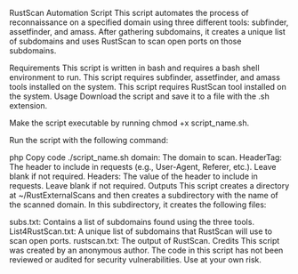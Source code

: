 RustScan Automation Script
This script automates the process of reconnaissance on a specified domain using three different tools: subfinder, assetfinder, and amass. After gathering subdomains, it creates a unique list of subdomains and uses RustScan to scan open ports on those subdomains.

Requirements
This script is written in bash and requires a bash shell environment to run.
This script requires subfinder, assetfinder, and amass tools installed on the system.
This script requires RustScan tool installed on the system.
Usage
Download the script and save it to a file with the .sh extension.

Make the script executable by running chmod +x script_name.sh.

Run the script with the following command:

php
Copy code
./script_name.sh <domain> <HeaderTag> <Headers>
domain: The domain to scan.
HeaderTag: The header to include in requests (e.g., User-Agent, Referer, etc.). Leave blank if not required.
Headers: The value of the header to include in requests. Leave blank if not required.
Outputs
This script creates a directory at ~/RustExternalScans and then creates a subdirectory with the name of the scanned domain. In this subdirectory, it creates the following files:

subs.txt: Contains a list of subdomains found using the three tools.
List4RustScan.txt: A unique list of subdomains that RustScan will use to scan open ports.
rustscan.txt: The output of RustScan.
Credits
This script was created by an anonymous author. The code in this script has not been reviewed or audited for security vulnerabilities. Use at your own risk.
